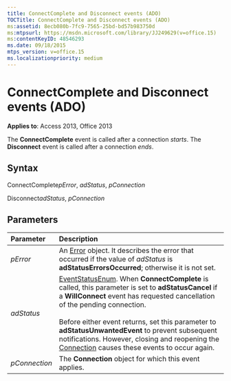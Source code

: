 ```yaml
---
title: ConnectComplete and Disconnect events (ADO)
TOCTitle: ConnectComplete and Disconnect events (ADO)
ms:assetid: 8ecb080b-7fc9-7565-25bd-bd57b983750d
ms:mtpsurl: https://msdn.microsoft.com/library/JJ249629(v=office.15)
ms:contentKeyID: 48546293
ms.date: 09/18/2015
mtps_version: v=office.15
ms.localizationpriority: medium
---
```


# ConnectComplete and Disconnect events (ADO)

**Applies to**: Access 2013, Office 2013

The **ConnectComplete** event is called after a connection *starts*. The **Disconnect** event is called after a connection *ends*.

## Syntax

ConnectComplete*pError*, *adStatus*, *pConnection*

Disconnect*adStatus*, *pConnection*

## Parameters

|Parameter|Description|
|:--------|:----------|
|*pError* |An [Error](error-object-ado.md) object. It describes the error that occurred if the value of *adStatus* is **adStatusErrorsOccurred**; otherwise it is not set.|
|*adStatus* |[EventStatusEnum](eventstatusenum.md). When **ConnectComplete** is called, this parameter is set to **adStatusCancel** if a **WillConnect** event has requested cancellation of the pending connection.<br/><br/>Before either event returns, set this parameter to **adStatusUnwantedEvent** to prevent subsequent notifications. However, closing and reopening the [Connection](connection-object-ado.md) causes these events to occur again.|
|*pConnection* |The **Connection** object for which this event applies.|


